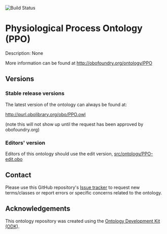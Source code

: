 
![Build Status](https://github.com/rays22/physiological-process-ontology/workflows/CI/badge.svg)
# Physiological Process Ontology (PPO)

Description: None

More information can be found at http://obofoundry.org/ontology/PPO

## Versions

### Stable release versions

The latest version of the ontology can always be found at:

http://purl.obolibrary.org/obo/PPO.owl

(note this will not show up until the request has been approved by obofoundry.org)

### Editors' version

Editors of this ontology should use the edit version, [src/ontology/PPO-edit.obo](src/ontology/PPO-edit.obo)

## Contact

Please use this GitHub repository's [Issue tracker](https://github.com/rays22/physiological-process-ontology/issues) to request new terms/classes or report errors or specific concerns related to the ontology.

## Acknowledgements

This ontology repository was created using the [Ontology Development Kit (ODK)](https://github.com/INCATools/ontology-development-kit).
